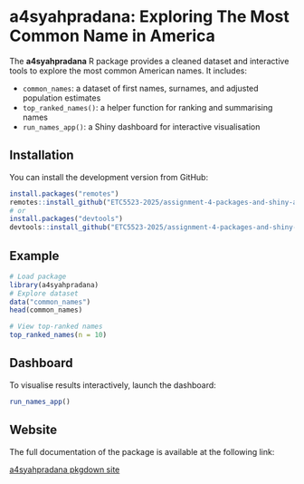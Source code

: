 
# a4syahpradana: Exploring The Most Common Name in America

The **a4syahpradana** R package provides a cleaned dataset and
interactive tools to explore the most common American names. It
includes:

- `common_names`: a dataset of first names, surnames, and adjusted
  population estimates  
- `top_ranked_names()`: a helper function for ranking and summarising
  names  
- `run_names_app()`: a Shiny dashboard for interactive visualisation

## Installation

You can install the development version from GitHub:

``` r
install.packages("remotes")
remotes::install_github("ETC5523-2025/assignment-4-packages-and-shiny-apps-rsyahpradana")
# or
install.packages("devtools")
devtools::install_github("ETC5523-2025/assignment-4-packages-and-shiny-apps-rsyahpradana")
```

## Example

``` r
# Load package
library(a4syahpradana)
# Explore dataset
data("common_names")
head(common_names)

# View top-ranked names
top_ranked_names(n = 10)
```

## Dashboard

To visualise results interactively, launch the dashboard:

``` r
run_names_app()
```

## Website

The full documentation of the package is available at the following
link:

[a4syahpradana pkgdown
site](https://etc5523-2025.github.io/assignment-4-packages-and-shiny-apps-rsyahpradana/)
